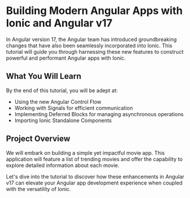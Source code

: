 # Building Modern Angular Apps with Ionic and Angular v17

In Angular version 17, the Angular team has introduced groundbreaking changes that have also been seamlessly incorporated into Ionic. This tutorial will guide you through harnessing these new features to construct powerful and performant Angular apps with Ionic.

## What You Will Learn

By the end of this tutorial, you will be adept at:

- Using the new Angular Control Flow
- Working with Signals for efficient communication
- Implementing Deferred Blocks for managing asynchronous operations
- Importing Ionic Standalone Components

## Project Overview

We will embark on building a simple yet impactful movie app. This application will feature a list of trending movies and offer the capability to explore detailed information about each movie.

Let's dive into the tutorial to discover how these enhancements in Angular v17 can elevate your Angular app development experience when coupled with the versatility of Ionic.
